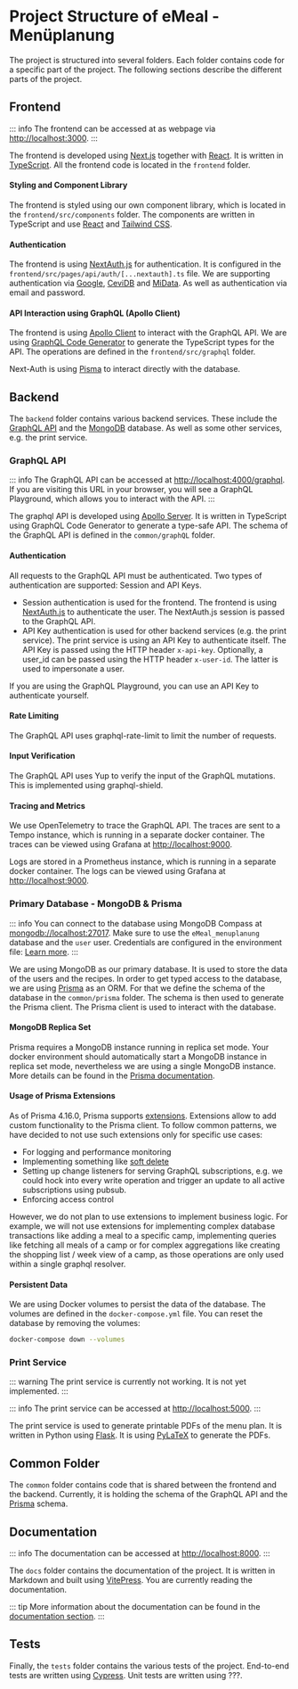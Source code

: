 # Project Structure of eMeal - Menüplanung

The project is structured into several folders. Each folder contains code for a specific part of the project. The
following sections describe the different parts of the project.

## Frontend

::: info
The frontend can be accessed at as webpage via [http://localhost:3000](http://localhost:3000).
:::

The frontend is developed using [Next.js](https://nextjs.org/) together with [React](https://reactjs.org/). It is
written in [TypeScript](https://www.typescriptlang.org/). All the frontend code is located in the `frontend` folder.

#### Styling and Component Library

The frontend is styled using our own component library, which is located in the `frontend/src/components` folder. The
components are written in TypeScript and use [React](https://reactjs.org/) and [Tailwind CSS](https://tailwindcss.com/).

#### Authentication

The frontend is using [NextAuth.js](https://next-auth.js.org/) for authentication. It is configured in the
`frontend/src/pages/api/auth/[...nextauth].ts` file. We are supporting authentication
via [Google](https://google.com/), [CeviDB](https://db.cevi.ch/) and [MiData](https://db.scout.ch/). As well as
authentication via email and password.

#### API Interaction using GraphQL (Apollo Client)

The frontend is using [Apollo Client](https://www.apollographql.com/docs/react/) to interact with the GraphQL API. We
are using [GraphQL Code Generator](https://graphql-code-generator.com/) to generate the TypeScript types for the API.
The operations are defined in the `frontend/src/graphql` folder.

Next-Auth is using [Pisma](https://www.prisma.io/) to interact directly with the database.

## Backend

The `backend` folder contains various backend services. These include the [GraphQL API](https://graphql.org/) and
the [MongoDB](https://www.mongodb.com/) database. As well as some other services, e.g. the print service.

### GraphQL API

::: info
The GraphQL API can be accessed at [http://localhost:4000/graphql](http://localhost:4000/graphql). If you are visiting
this URL in your browser, you will see a GraphQL Playground, which allows you to interact with the API.
:::

The graphql API is developed using [Apollo Server](https://www.apollographql.com/docs/apollo-server/). It is written in
TypeScript using GraphQL Code Generator to generate a type-safe API. The schema of the GraphQL API is defined in
the `common/graphQL` folder.

#### Authentication

All requests to the GraphQL API must be authenticated. Two types of authentication are supported: Session and API Keys.

- Session authentication is used for the frontend. The frontend is using [NextAuth.js](https://next-auth.js.org/) to
  authenticate the user. The NextAuth.js session is passed to the GraphQL API.
- API Key authentication is used for other backend services (e.g. the print service). The print service is using an API
  Key to authenticate itself. The API Key is passed using the HTTP header `x-api-key`. Optionally, a user_id can be
  passed using the HTTP header `x-user-id`. The latter is used to impersonate a user.

If you are using the GraphQL Playground, you can use an API Key to authenticate yourself.

#### Rate Limiting

The GraphQL API uses graphql-rate-limit to limit the number of requests.

#### Input Verification

The GraphQL API uses Yup to verify the input of the GraphQL mutations. This is implemented using graphql-shield.

#### Tracing and Metrics

We use OpenTelemetry to trace the GraphQL API. The traces are sent to a Tempo instance, which is running in a separate
docker container. The traces can be viewed using Grafana at [http://localhost:9000](http://localhost:9000).

Logs are stored in a Prometheus instance, which is running in a separate docker container. The logs can be viewed using
Grafana at [http://localhost:9000](http://localhost:9000).

### Primary Database - MongoDB & Prisma

::: info
You can connect to the database using MongoDB Compass at [mongodb://localhost:27017](mongodb://localhost:27017).
Make sure to use the `eMeal_menuplanung` database and the `user` user. Credentials are configured in the
environment file: [Learn more](/docs/development-environment#environment-variables).
:::

We are using MongoDB as our primary database. It is used to store the data of the users and the recipes.
In order to get typed access to the database, we are using [Prisma](https://www.prisma.io/) as an ORM. For that we
define the schema of the database in the `common/prisma` folder. The schema is then used to generate
the Prisma client. The Prisma client is used to interact with the database.

#### MongoDB Replica Set

Prisma requires a MongoDB instance running in replica set mode. Your docker environment should automatically start a
MongoDB instance in replica set mode, nevertheless we are using a single MongoDB instance. More details can be found in
the [Prisma documentation](https://www.prisma.io/docs/getting-started/setup-prisma/add-to-existing-project/mongodb-node-mongodb#prerequisites).

#### Usage of Prisma Extensions

As of Prisma 4.16.0, Prisma
supports [extensions](https://www.prisma.io/docs/concepts/components/prisma-client/client-extensions). Extensions allow
to add custom functionality to the Prisma client. To follow common patterns, we have decided to not use such extensions
only for specific use cases:

- For logging and performance monitoring
- Implementing something like [soft delete](https://zenstack.dev/blog/prisma-client-extensions#1-soft-delete)
- Setting up change listeners for serving GraphQL subscriptions, e.g. we could hock into every write operation and
  trigger an update to all active subscriptions using pubsub.
- Enforcing access control

However, we do not plan to use extensions to implement business logic. For example, we will not use extensions for
implementing complex database transactions like adding a meal to a specific camp, implementing queries like fetching all
meals of a camp or for complex aggregations like creating the shopping list / week view of a camp, as those operations
are only used within a single graphql resolver.

#### Persistent Data

We are using Docker volumes to persist the data of the database. The volumes are defined in the
`docker-compose.yml` file. You can reset the database by removing the volumes:

```bash
docker-compose down --volumes
```

### Print Service

::: warning
The print service is currently not working. It is not yet implemented.
:::

::: info
The print service can be accessed at [http://localhost:5000](http://localhost:5000).
:::

The print service is used to generate printable PDFs of the menu plan. It is written in Python
using [Flask](https://flask.palletsprojects.com/). It is using [PyLaTeX](https://jeltef.github.io/PyLaTeX/current/)
to generate the PDFs.

## Common Folder

The `common` folder contains code that is shared between the frontend and the backend. Currently, it is holding the
schema of the GraphQL API and the [Prisma](https://www.prisma.io/) schema.

## Documentation

::: info
The documentation can be accessed at [http://localhost:8000](http://localhost:8000).
:::

The `docs` folder contains the documentation of the project. It is written in Markdown and built using
[VitePress](https://vitepress.vuejs.org/). You are currently reading the documentation.

::: tip
More information about the documentation can be found in the [documentation section](/docs/).
:::

## Tests

Finally, the `tests` folder contains the various tests of the project. End-to-end tests are written using
[Cypress](https://www.cypress.io/). Unit tests are written using ???.
